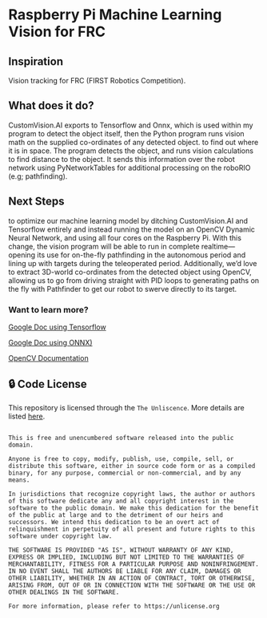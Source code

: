 # Raspberry Pi Machine Learning Vision for FRC

## Inspiration 
Vision tracking for FRC (FIRST Robotics Competition).

## What does it do?
CustomVision.AI exports to Tensorflow and Onnx, which is used within my program to detect the object itself, then the Python program runs vision math on the supplied co-ordinates of any detected object.
to find out where it is in space. The program detects the object, and runs vision calculations to find distance to the object. It sends this information over the robot network using PyNetworkTables for additional processing on the roboRIO (e.g; pathfinding).

## Next Steps
to optimize our machine learning model by ditching CustomVision.AI and Tensorflow entirely and instead running the model on an OpenCV Dynamic Neural Network, and using all four cores on the Raspberry Pi. With this change, the vision program will be able to run in complete realtime—opening its use for on-the-fly pathfinding in the autonomous period and lining up with targets during the teleoperated period. Additionally, we’d love to extract 3D-world co-ordinates from the detected object using OpenCV, allowing us to go from driving straight with PID loops to generating paths on the fly with Pathfinder to get our robot to swerve directly to its target.

### Want to learn more?
[Google Doc using Tensorflow](https://docs.google.com/document/d/1xEkql4t2k2on5pWODVsJKmNB83CbAXsfhYoOYy8iIx8/edit?usp=sharing)

[Google Doc using ONNX)](https://docs.google.com/document/d/1wLhM5ahvdox7a_Fom5_leUtu3d5cdZXE6BZQBcUypsc/edit?usp=sharing)

[OpenCV Documentation](https://docs.opencv.org/4.x/d2/d58/tutorial_table_of_content_dnn.html)

## 🔒 Code License
This repository is licensed through the `The Unliscence`. More details are listed [here](https://github.com/ssnnd0/611-FRC-VISIOn/blob/main/LICENSE). 

```

This is free and unencumbered software released into the public domain.

Anyone is free to copy, modify, publish, use, compile, sell, or
distribute this software, either in source code form or as a compiled
binary, for any purpose, commercial or non-commercial, and by any
means.

In jurisdictions that recognize copyright laws, the author or authors
of this software dedicate any and all copyright interest in the
software to the public domain. We make this dedication for the benefit
of the public at large and to the detriment of our heirs and
successors. We intend this dedication to be an overt act of
relinquishment in perpetuity of all present and future rights to this
software under copyright law.

THE SOFTWARE IS PROVIDED "AS IS", WITHOUT WARRANTY OF ANY KIND,
EXPRESS OR IMPLIED, INCLUDING BUT NOT LIMITED TO THE WARRANTIES OF
MERCHANTABILITY, FITNESS FOR A PARTICULAR PURPOSE AND NONINFRINGEMENT.
IN NO EVENT SHALL THE AUTHORS BE LIABLE FOR ANY CLAIM, DAMAGES OR
OTHER LIABILITY, WHETHER IN AN ACTION OF CONTRACT, TORT OR OTHERWISE,
ARISING FROM, OUT OF OR IN CONNECTION WITH THE SOFTWARE OR THE USE OR
OTHER DEALINGS IN THE SOFTWARE.

For more information, please refer to https://unlicense.org
```
